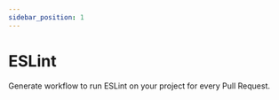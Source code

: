 ```yaml
---
sidebar_position: 1
---
```


# ESLint

Generate workflow to run ESLint on your project for every Pull Request.
